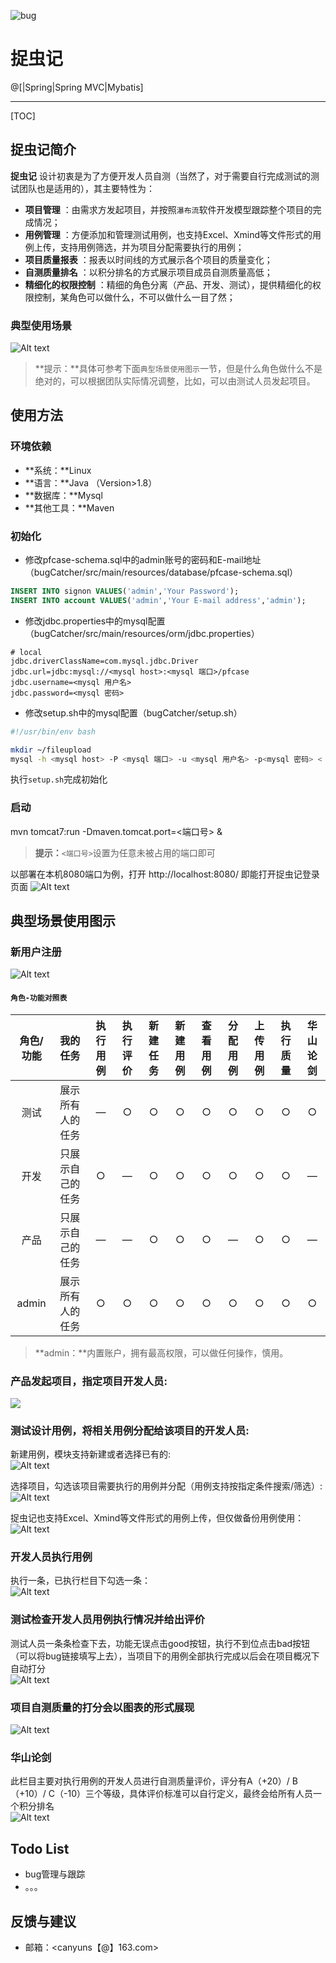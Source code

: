 ![bug](README/capture_bug.png)

# 捉虫记

@[|Spring|Spring MVC|Mybatis]

-------------------

[TOC]

## 捉虫记简介

**捉虫记** 设计初衷是为了方便开发人员自测（当然了，对于需要自行完成测试的测试团队也是适用的），其主要特性为：

- **项目管理** ：由需求方发起项目，并按照`瀑布流`软件开发模型跟踪整个项目的完成情况；
- **用例管理** ：方便添加和管理测试用例，也支持Excel、Xmind等文件形式的用例上传，支持用例筛选，并为项目分配需要执行的用例；
- **项目质量报表** ：报表以时间线的方式展示各个项目的质量变化；
- **自测质量排名** ：以积分排名的方式展示项目成员自测质量高低；
- **精细化的权限控制** ：精细的角色分离（产品、开发、测试），提供精细化的权限控制，某角色可以做什么，不可以做什么一目了然；

### 典型使用场景
![Alt text](README/liu.jpeg)
> **提示：**具体可参考下面`典型场景使用图示`一节，但是什么角色做什么不是绝对的，可以根据团队实际情况调整，比如，可以由测试人员发起项目。

## 使用方法

### 环境依赖
- **系统：**Linux
- **语言：**Java （Version>1.8）
- **数据库：**Mysql
- **其他工具：**Maven

### 初始化
- 修改pfcase-schema.sql中的admin账号的密码和E-mail地址（bugCatcher/src/main/resources/database/pfcase-schema.sql）  
``` sql
INSERT INTO signon VALUES('admin','Your Password');
INSERT INTO account VALUES('admin','Your E-mail address','admin');
```

- 修改jdbc.properties中的mysql配置（bugCatcher/src/main/resources/orm/jdbc.properties）
```
# local
jdbc.driverClassName=com.mysql.jdbc.Driver
jdbc.url=jdbc:mysql://<mysql host>:<mysql 端口>/pfcase
jdbc.username=<mysql 用户名>
jdbc.password=<mysql 密码>
```

- 修改setup.sh中的mysql配置（bugCatcher/setup.sh）
``` bash
#!/usr/bin/env bash

mkdir ~/fileupload
mysql -h <mysql host> -P <mysql 端口> -u <mysql 用户名> -p<mysql 密码> < <上述pfcase-schema.sql文件的绝对路径>
```

执行`setup.sh`完成初始化

### 启动
mvn tomcat7:run -Dmaven.tomcat.port=<端口号> &
>**提示：**`<端口号>`设置为任意未被占用的端口即可

以部署在本机8080端口为例，打开 http://localhost:8080/ 即能打开捉虫记登录页面
![Alt text](README/signin.jpeg)

## 典型场景使用图示
### 新用户注册
![Alt text](README/new.jpeg)

#### `角色-功能对照表`
| 角色/功能 | 我的任务 | 执行用例 | 执行评价 | 新建任务 |  新建用例 | 查看用例 | 分配用例 | 上传用例 | 执行质量 | 华山论剑
| :-: | :-: | :-: | :-: | :-: | :-: | :-: | :-: | :-: | :-: | :-: |
| 测试 | 展示所有人的任务 |  —  | ○   | ○   | ○   |  ○  | ○  | ○   |  ○  |    ○  |
| 开发 | 只展示自己的任务 |○ |   —    |   ○ | ○   |   ○ |  ○ |  ○  |   ○ |   —     |
| 产品 | 只展示自己的任务 |  —  |  —     |  ○  |  ○  |   ○ |  —    |   ○ |  ○  |   —     |
| admin | 展示所有人的任务 |○| ○  |   ○ |  ○  | ○   |  ○  | ○  | ○   | ○  |
>**admin：**内置账户，拥有最高权限，可以做任何操作，慎用。

### 产品发起项目，指定项目开发人员:
<img src="README/new_task.jpeg">

### 测试设计用例，将相关用例分配给该项目的开发人员:
新建用例，模块支持新建或者选择已有的:  
![Alt text](README/new_case.jpeg)

选择项目，勾选该项目需要执行的用例并分配（用例支持按指定条件搜索/筛选）:  
![Alt text](README/fenpei.jpeg)

捉虫记也支持Excel、Xmind等文件形式的用例上传，但仅做备份用例使用：  
![Alt text](README/upload.jpeg)


### 开发人员执行用例
执行一条，已执行栏目下勾选一条：  
![Alt text](README/my.jpeg)

### 测试检查开发人员用例执行情况并给出评价
测试人员一条条检查下去，功能无误点击good按钮，执行不到位点击bad按钮（可以将bug链接填写上去），当项目下的用例全部执行完成以后会在项目概况下自动打分  
![Alt text](README/pingfen.jpeg)

### 项目自测质量的打分会以图表的形式展现
![Alt text](README/pic.jpeg)

### 华山论剑
此栏目主要对执行用例的开发人员进行自测质量评价，评分有A（+20）/ B（+10）/ C（-10）三个等级，具体评价标准可以自行定义，最终会给所有人员一个积分排名  
![Alt text](README/jian.jpeg)

## Todo List
- bug管理与跟踪
- 。。。

## 反馈与建议
- 邮箱：<canyuns【@】163.com>
